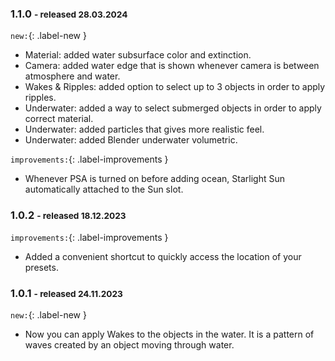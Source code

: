 ### 1.1.0 <small>- released 28.03.2024</small>

<!-- [![Release 1.1.0 banner](img/releases/pco1.6.0.jpg)](img/releases/pcoa0.1.0.jpg) -->
`new:`{: .label-new }

- Material: added water subsurface color and extinction.
- Camera: added water edge that is shown whenever camera is between atmosphere and water.
- Wakes & Ripples: added option to select up to 3 objects in order to apply ripples.
- Underwater: added a way to select submerged objects in order to apply correct material.
- Underwater: added particles that gives more realistic feel.
- Underwater: added Blender underwater volumetric.


`improvements:`{: .label-improvements }

- Whenever PSA is turned on before adding ocean, Starlight Sun automatically attached to the Sun slot.


### 1.0.2 <small>- released 18.12.2023</small>

`improvements:`{: .label-improvements }

- Added a convenient shortcut to quickly access the location of your presets. 

### 1.0.1 <small>- released 24.11.2023</small>

`new:`{: .label-new }

- Now you can apply Wakes to the objects in the water. It is a pattern of waves created by an object moving through water. 
